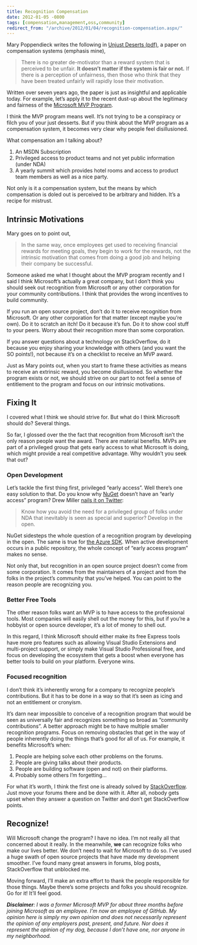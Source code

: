 ```yaml
---
title: Recognition Compensation
date: 2012-01-05 -0800
tags: [compensation,management,oss,community]
redirect_from: "/archive/2012/01/04/recognition-compensation.aspx/"
---
```


Mary Poppendieck writes the following in [Unjust Deserts (pdf)](http://www.poppendieck.com/pdfs/Compensation.pdf "Poppendieck paper on compensation"), a paper on compensation systems (emphasis mine),

> There is no greater de-motivator than a reward system that is
> perceived to be unfair. **It doesn’t matter if the system is fair or
> not.** If there is a perception of unfairness, then those who think
> that they have been treated unfairly will rapidly lose
> their motivation.

Written over seven years ago, the paper is just as insightful and applicable today. For example, let’s apply it to the recent dust-up
about the legitimacy and fairness of the [Microsoft MVP Program](http://mvp.support.microsoft.com/ "Microsoft MVP Program").

I think the MVP program means well. It’s not trying to be a conspiracy or filch you of your just desserts. But if you think about the MVP program as a compensation system, it becomes very clear why people feel disillusioned.

What compensation am I talking about?

1.  An MSDN Subscription
2.  Privileged access to product teams and not yet public information
    (under NDA)
3.  A yearly summit which provides hotel rooms and access to product
    team members as well as a nice party.

Not only is it a compensation system, but the means by which compensation is doled out is perceived to be arbitrary and hidden. It’s
a recipe for mistrust.

Intrinsic Motivations
---------------------

Mary goes on to point out,

> In the same way, once employees get used to receiving financial
> rewards for meeting goals, they begin to work for the rewards, not the
> intrinsic motivation that comes from doing a good job and helping
> their company be successful.

Someone asked me what I thought about the MVP program recently and I said I think Microsoft’s actually a great company, but I don’t think you should seek out recognition from Microsoft or any other corporation for your community contributions. I think that provides the wrong incentives to build community.

If you run an open source project, don’t do it to receive recognition from Microsoft. Or any other corporation for that matter (except maybe you’re own). Do it to scratch an itch! Do it because it’s fun. Do it to show cool stuff to your peers. Worry about their recognition more than some corporation.

If you answer questions about a technology on StackOverflow, do it because you enjoy sharing your knowledge with others (and you want the SO points!), not because it’s on a checklist to receive an MVP award.

Just as Mary points out, when you start to frame these activities as means to receive an extrinsic reward, you become disillusioned. So
whether the program exists or not, we should strive on our part to not feel a sense of entitlement to the program and focus on our intrinsic motivations.

Fixing It
---------

I covered what I think we should strive for. But what do I think Microsoft should do? Several things.

So far, I glossed over the the fact that recognition from Microsoft isn’t the only reason people want the award. There are material
benefits. MVPs are part of a privileged group that gets early access to what Microsoft is doing, which might provide a real competitive
advantage. Why wouldn’t you seek that out?

### Open Development

Let’s tackle the first thing first, privileged “early access”. Well there’s one easy solution to that. Do you know why
[NuGet](http://nuget.org/ "NuGet") doesn’t have an “early access” program? Drew Miller [nails it on Twitter](https://twitter.com/#!/anglicangeek/status/154972618167033856 "Drew tweet"):

> Know how you avoid the need for a privileged group of folks under NDA
> that inevitably is seen as special and superior? Develop in the open.

NuGet sidesteps the whole question of a recognition program by developing in the open. The same is true for [the Azure
SDK](https://github.com/blog/1010-azure-on-github "Azure SDK"). When active development occurs in a public repository, the whole concept of “early access program” makes no sense.

Not only that, but recognition in an open source project doesn’t come from some corporation. It comes from the maintainers of a project and from the folks in the project’s community that you’ve helped. You can
point to the reason people are recognizing you.

### Better Free Tools

The other reason folks want an MVP is to have access to the professional tools. Most companies will easily shell out the money for this, but if you’re a hobbyist or open source developer, it’s a lot of money to shell
out.

In this regard, I think Microsoft should either make its free Express tools have more pro features such as allowing Visual Studio Extensions and multi-project support, or simply make Visual Studio Professional free, and focus on developing the ecosystem that gets a boost when everyone has better tools to build on your platform. Everyone wins.

### Focused recognition

I don’t think it’s inherently wrong for a company to recognize people’s contributions. But it has to be done in a way so that it’s seen as icing and not an entitlement or cronyism.

It’s darn near impossible to conceive of a recognition program that would be seen as universally fair and recognizes something so broad as “community contributions”. A better approach might be to have multiple smaller recognition programs. Focus on removing obstacles that get in the way of people inherently doing the things that’s good for all of us. For example, it benefits Microsoft’s when:

1.  People are helping solve each other problems on the forums.
2.  People are giving talks about their products.
3.  People are building software (open and not) on their platforms.
4.  Probably some others I’m forgetting…

For what it’s worth, I think the first one is already solved by [StackOverflow](http://stackoverflow.com/ "StackOverflow"). Just move
your forums there and be done with it. After all, nobody gets upset when they answer a question on Twitter and don’t get StackOverflow points.

Recognize!
----------

Will Microsoft change the program? I have no idea. I’m not really all that concerned about it really. In the meanwhile, **we** can recognize folks who make our lives better. We don’t need to wait for Microsoft to do so. I’ve used a huge swath of open source projects that have made my development smoother. I’ve found many great answers in forums, blog
posts, StackOverflow that unblocked me.

Moving forward, I’ll make an extra effort to thank the people responsible for those things. Maybe there’s some projects and folks you should recognize. Go for it! It’ll feel good.

***Disclaimer**: I was a former Microsoft MVP for about three months before joining Microsoft as an employee. I’m now an employee of GitHub. My opinion here is simply my own opinion and does not necessarily represent the opinion of any employers past, present, and future. Nor does it represent the opinion of my dog, because I don’t have one, nor anyone in my neighborhood.*
